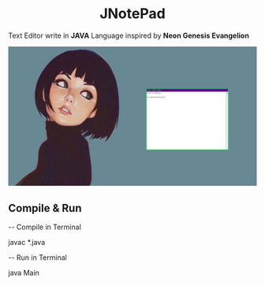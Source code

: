 <h1 align="center">JNotePad</h1>

Text Editor write in **JAVA** Language inspired by **Neon Genesis Evangelion**

![alt text](https://raw.githubusercontent.com/KevoTHRASHER/JNotePad/main/img/JNotePad.png?raw=true)

<h2>Compile & Run</h2>

-- Compile in Terminal

javac *.java

-- Run in Terminal

java Main
